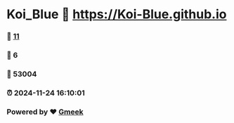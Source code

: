 # Koi_Blue :link: https://Koi-Blue.github.io 
### :page_facing_up: [11](https://Koi-Blue.github.io/tag.html) 
### :speech_balloon: 6 
### :hibiscus: 53004 
### :alarm_clock: 2024-11-24 16:10:01 
### Powered by :heart: [Gmeek](https://github.com/Meekdai/Gmeek)
